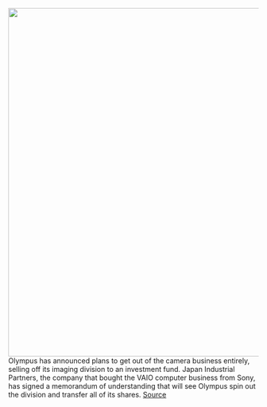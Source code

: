 <img src='https://cdn.vox-cdn.com/thumbor/gc4tzBRYNFx8Ion70aZgiGNnYGA=/0x0:2040x1360/1200x800/filters:focal(949x515:1275x841)/cdn.vox-cdn.com/uploads/chorus_image/image/66974186/akrales_161214_1326_A_0329_v1.0.0.jpeg' width='700px' /><br/>
Olympus has announced plans to get out of the camera business entirely, selling off its imaging division to an investment fund. Japan Industrial Partners, the company that bought the VAIO computer business from Sony, has signed a memorandum of understanding that will see Olympus spin out the division and transfer all of its shares.
<a href='https://www.theverge.com/2020/6/24/21301460/olympus-selling-camera-division-jip-vaio'> Source <a/>